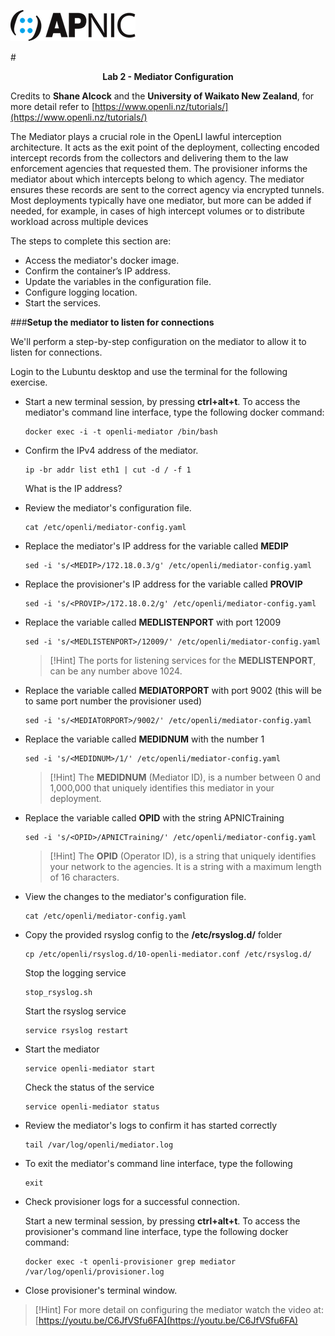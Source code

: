 ![](images/apnic_logo.png)

#<center><b>Lab 2 - Mediator Configuration</b></center>

Credits to **Shane Alcock** and the **University of Waikato New Zealand**, for more detail refer to [https://www.openli.nz/tutorials/](https://www.openli.nz/tutorials/)


The Mediator plays a crucial role in the OpenLI lawful interception architecture. It acts as the exit point of the deployment, collecting encoded intercept records from the collectors and delivering them to the law enforcement agencies that requested them. The provisioner informs the mediator about which intercepts belong to which agency. The mediator ensures these records are sent to the correct agency via encrypted tunnels. Most deployments typically have one mediator, but more can be added if needed, for example, in cases of high intercept volumes or to distribute workload across multiple devices​

The steps to complete this section are:
* Access the mediator's docker image.
* Confirm the container’s IP address.
* Update the variables in the configuration file.
* Configure logging location.
* Start the services.

###**Setup the mediator to listen for connections**

We'll perform a step-by-step configuration on the mediator to allow it to listen for connections.  

Login to the Lubuntu desktop and use the terminal for the following exercise. 

- Start a new terminal session, by pressing **ctrl+alt+t**. To access the mediator's command line interface, type the following docker command: 

    ```
    docker exec -i -t openli-mediator /bin/bash
	```

- Confirm the IPv4 address of the mediator. 

    ```
    ip -br addr list eth1 | cut -d / -f 1
	```

	What is the IP address?  

- Review the mediator's configuration file.

    ```
    cat /etc/openli/mediator-config.yaml
	```

- Replace the mediator's IP address for the variable called **MEDIP** 

    ```
    sed -i 's/<MEDIP>/172.18.0.3/g' /etc/openli/mediator-config.yaml
	```

- Replace the provisioner's IP address for the variable called **PROVIP** 

    ```
    sed -i 's/<PROVIP>/172.18.0.2/g' /etc/openli/mediator-config.yaml
	```

- Replace the variable called **MEDLISTENPORT** with port 12009

    ```
    sed -i 's/<MEDLISTENPORT>/12009/' /etc/openli/mediator-config.yaml
	```

	>[!Hint] The ports for listening services for the **MEDLISTENPORT**, can be any number above 1024.

- Replace the variable called **MEDIATORPORT** with port 9002 (this will be to same port number the provisioner used)

    ```
    sed -i 's/<MEDIATORPORT>/9002/' /etc/openli/mediator-config.yaml
	```

- Replace the  variable called **MEDIDNUM** with the number 1

    ```
    sed -i 's/<MEDIDNUM>/1/' /etc/openli/mediator-config.yaml
	```

	>[!Hint] The **MEDIDNUM** (Mediator ID), is a number between 0 and 1,000,000 that uniquely identifies this mediator in your deployment.

- Replace the  variable called **OPID** with the string APNICTraining

    ```
    sed -i 's/<OPID>/APNICTraining/' /etc/openli/mediator-config.yaml
	```

	>[!Hint] The **OPID** (Operator ID), is a string that uniquely identifies your network to the agencies. It is a string with a maximum length of 16 characters.

- View the changes to the mediator's configuration file.

    ```
    cat /etc/openli/mediator-config.yaml
	```

- Copy the provided rsyslog config to the **/etc/rsyslog.d/** folder

    ```
    cp /etc/openli/rsyslog.d/10-openli-mediator.conf /etc/rsyslog.d/
	```	

	Stop the logging service
	```
	stop_rsyslog.sh
	```

	Start the rsyslog service
	```
	service rsyslog restart
	```

- Start the mediator

    ```
    service openli-mediator start
	```

	Check the status of the service

	```
	service openli-mediator status
	```

- Review the mediator's logs to confirm it has started correctly

    ```
    tail /var/log/openli/mediator.log
	```

- To exit the mediator's command line interface, type the following

    ```
    exit
	```

- Check provisioner logs for a successful connection.

	Start a new terminal session, by pressing **ctrl+alt+t**. To access the provisioner's command line interface, type the following docker command: 

    ```
    docker exec -t openli-provisioner grep mediator /var/log/openli/provisioner.log
	```

- Close provisioner's terminal window.


>[!Hint] For more detail on configuring the mediator watch the video at: [https://youtu.be/C6JfVSfu6FA](https://youtu.be/C6JfVSfu6FA)
